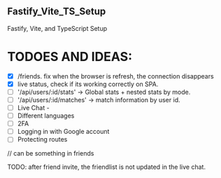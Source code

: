 ## Fastify_Vite_TS_Setup
Fastify, Vite, and TypeScript Setup


# TODOES AND IDEAS:
- [x] /friends. fix when the browser is refresh, the connection disappears
- [x] live status, check if its working correctly on SPA.
- [ ] '/api/users/:id/stats' -> Global stats + nested stats by mode.
- [ ] '/api/users/:id/matches' -> match information by user id.
- [ ] Live Chat -
- [ ] Different languages
- [ ] 2FA
- [ ] Logging in with Google account
- [ ] Protecting routes 

// can be something in friends

TODO: after friend invite, the friendlist is not updated in the live chat.